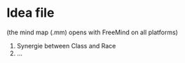 # Idea file

(the mind map (.mm) opens with FreeMind on all platforms)

1. Synergie between Class and Race
2. ...
